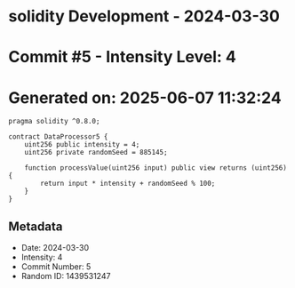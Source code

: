 ﻿# solidity Development - 2024-03-30
# Commit #5 - Intensity Level: 4
# Generated on: 2025-06-07 11:32:24
```solidity
pragma solidity ^0.8.0;

contract DataProcessor5 {
    uint256 public intensity = 4;
    uint256 private randomSeed = 885145;

    function processValue(uint256 input) public view returns (uint256) {
        return input * intensity + randomSeed % 100;
    }
}
```
## Metadata
- Date: 2024-03-30
- Intensity: 4
- Commit Number: 5
- Random ID: 1439531247
